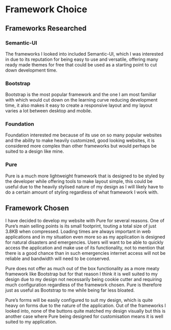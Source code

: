 # Framework Choice

## Frameworks Researched

### Semantic-UI

The frameworks I looked into included Semantic-UI, which I was interested in due to its reputation for being easy to use and versatile, offering many ready made themes for free that could be used as a starting point to cut down development time.

### Bootstrap

Bootstrap is the most popular framework and the one I am most familiar with which would cut down on the learning curve reducing development time, it also makes it easy to create a responsive layout and my layout varies a lot between desktop and mobile. 

### Foundation

Foundation interested me because of its use on so many popular websites and the ability to make heavily customized, good looking websites, it is considered more complex than other frameworks but would perhaps be suited to a design like mine.

### Pure

Pure is a much more lightweight framework that is designed to be styled by the developer while offering tools to make layout simple, this could be useful due to the heavily stylised nature of my design as I will likely have to do a certain amount of styling regardless of what framework I work with. 

## Framework Chosen

I have decided to develop my website with Pure for several reasons. One of Pure’s main selling points is its small footprint, touting a total size of just 3.8KB when compressed. Loading times are always important in web applications and in my situation even more so as my application is designed for natural disasters and emergencies. Users will want to be able to quickly access the application and make use of its functionality, not to mention that there is a good chance than in such emergencies internet access will not be reliable and bandwidth will need to be conserved. 

Pure does not offer as much out of the box functionality as a more meaty framework like Bootstrap but for that reason I think it is well suited to my design due to my design not necessarily being cookie cutter and requiring much configuration regardless of the framework chosen. Pure is therefore just as useful as Bootstrap to me while being far less bloated. 

Pure’s forms will be easily configured to suit my design, which is quite heavy on forms due to the nature of the application. Out of the frameworks I looked into, none of the buttons quite matched my design visually but this is another case where Pure being designed for customisation means it is well suited to my application.
